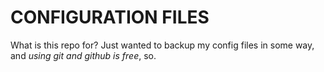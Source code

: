 # CONFIGURATION FILES
What is this repo for? Just wanted to backup my config files in some way, and *using git and github is free*, so.
